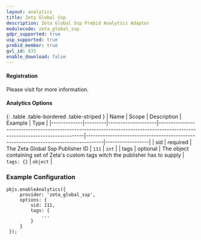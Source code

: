 ```yaml
---
layout: analytics
title: Zeta Global Ssp
description: Zeta Global Ssp Prebid Analytics Adapter
modulecode: zeta_global_ssp
gdpr_supported: true
usp_supported: true
prebid_member: true
gvl_id: 833
enable_download: false
---
```


#### Registration

Please visit []() for more information.

#### Analytics Options

{: .table .table-bordered .table-striped }
| Name         | Scope              | Description                                                                                                                 | Example                                                                             | Type             |
|-------------|---------|--------------------|-----------------------------------------------------------------------------------------------------------------------------|-------------------------------------------------------------------------------------|------------------|
| sid | required  | The Zeta Global Ssp Publisher ID | `111`  | `int` |
| tags | optional | The object containing set of Zeta's custom tags witch the publisher has to supply | `tags: {}` | `object` | 

### Example Configuration

```
pbjs.enableAnalytics({
     provider: 'zeta_global_ssp',
     options: {
         sid: 111,
         tags: {
             ...
         }
     }
 });
```
